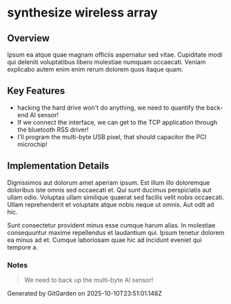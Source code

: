 # synthesize wireless array

## Overview
Ipsum ea atque quae magnam officiis aspernatur sed vitae. Cupiditate modi qui deleniti voluptatibus libero molestiae numquam occaecati. Veniam explicabo autem enim enim rerum dolorem quos itaque quam.

## Key Features
- hacking the hard drive won't do anything, we need to quantify the back-end AI sensor!
- If we connect the interface, we can get to the TCP application through the bluetooth RSS driver!
- I'll program the multi-byte USB pixel, that should capacitor the PCI microchip!

## Implementation Details
Dignissimos aut dolorum amet aperiam ipsum. Est illum illo doloremque doloribus iste omnis sed occaecati et. Qui sunt ducimus perspiciatis aut ullam odio. Voluptas ullam similique quaerat sed facilis velit nobis occaecati. Ullam reprehenderit et voluptate atque nobis neque ut omnis. Aut odit ad hic.
 Sunt consectetur provident minus esse cumque harum alias. In molestiae consequuntur maxime repellendus et laudantium qui. Ipsum tenetur dolorem ea minus ad et. Cumque laboriosam quae hic ad incidunt eveniet qui tempore a.

### Notes
> We need to back up the multi-byte AI sensor!

Generated by GitGarden on 2025-10-10T23:51:01.148Z